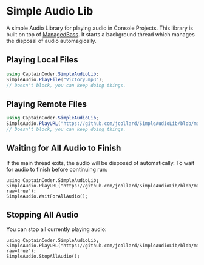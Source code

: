 # Simple Audio Lib

A simple Audio Library for playing audio in Console Projects. This 
library is built on top of [ManagedBass](https://github.com/ManagedBass/ManagedBass). It starts
a background thread which manages the disposal of audio automagically. 

## Playing Local Files

```csharp
using CaptainCoder.SimpleAudioLib;
SimpleAudio.PlayFile("Victory.mp3");
// Doesn't block, you can keep doing things.
```

## Playing Remote Files

```csharp
using CaptainCoder.SimpleAudioLib;
SimpleAudio.PlayURL("https://github.com/jcollard/SimpleAudioLib/blob/main/audio/Victory.mp3?raw=true");
// Doesn't block, you can keep doing things.
```

## Waiting for All Audio to Finish

If the main thread exits, the audio will be disposed of automatically. To
wait for audio to finish before continuing run:

```
using CaptainCoder.SimpleAudioLib;
SimpleAudio.PlayURL("https://github.com/jcollard/SimpleAudioLib/blob/main/audio/Victory.mp3?raw=true");
SimpleAudio.WaitForAllAudio();
```

## Stopping All Audio

You can stop all currently playing audio:

```
using CaptainCoder.SimpleAudioLib;
SimpleAudio.PlayURL("https://github.com/jcollard/SimpleAudioLib/blob/main/audio/Victory.mp3?raw=true");
SimpleAudio.StopAllAudio();
```
